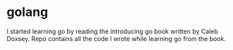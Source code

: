# golang
I started learning go by reading the introducing go book written by Caleb Doxsey. Repo contains all the code I wrote while learning go from the book.
